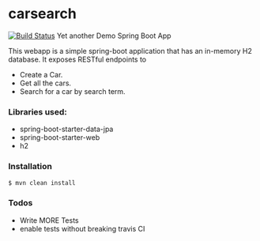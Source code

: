 # carsearch

[![Build Status](https://travis-ci.org/vimalkumarpatel/carsearch.svg?branch=master)](https://travis-ci.org/vimalkumarpatel/carsearch)
Yet another Demo Spring Boot App

This webapp is a simple spring-boot application that has an in-memory H2 database.
It exposes RESTful endpoints to 
-	Create a Car.
-	Get all the cars.
-	Search for a car by search term.

### Libraries used:
-	spring-boot-starter-data-jpa
-	spring-boot-starter-web
-	h2

### Installation
```sh
$ mvn clean install
````

### Todos

 - Write MORE Tests
 -	enable tests without breaking travis CI